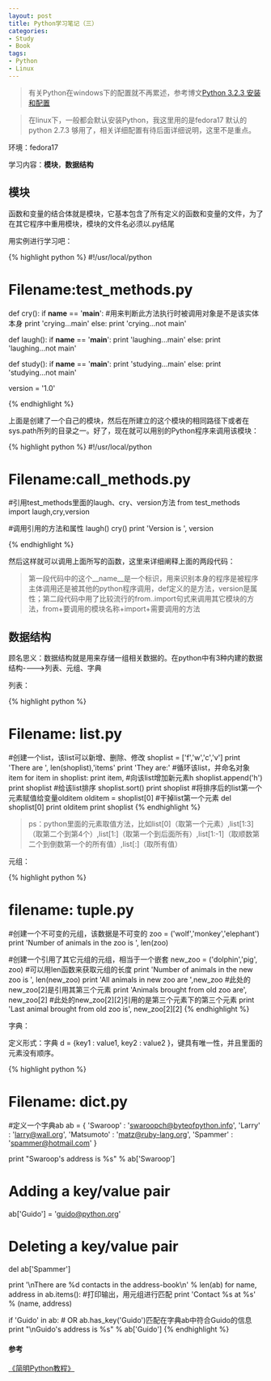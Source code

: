 ```yaml
---
layout: post
title: Python学习笔记（三）
categories:
- Study
- Book
tags:
- Python
- Linux
---
```


> 有关Python在windows下的配置就不再累述，参考博文[Python 3.2.3 安装和配置](http://luolinjia.com/cn/2012/08/python-config/)  

> 在linux下，一般都会默认安装Python，我这里用的是fedora17 默认的python 2.7.3 够用了，相关详细配置有待后面详细说明，这里不是重点。  

环境：fedora17  

学习内容：**模块**，**数据结构**  


## 模块  

函数和变量的结合体就是模块，它基本包含了所有定义的函数和变量的文件，为了在其它程序中重用模块，模块的文件名必须以.py结尾  

用实例进行学习吧：  

{% highlight python %}
#!/usr/local/python
# Filename:test_methods.py

def cry():
	if __name__ == '__main__': #用来判断此方法执行时被调用对象是不是该实体本身
		print 'crying...main'
	else:
		print 'crying...not main'

def laugh():
	if __name__ == '__main__':
		print 'laughing...main'
	else:
		print 'laughing...not main'

def study():
	if __name__ == '__main__':
		print 'studying...main'
	else:
		print 'studying...not main'

version = '1.0'

{% endhighlight %}  

上面是创建了一个自己的模块，然后在所建立的这个模块的相同路径下或者在sys.path所列的目录之一。好了，现在就可以用别的Python程序来调用该模块：  

{% highlight python %}
#!/usr/local/python
# Filename:call_methods.py

#引用test_methods里面的laugh、cry、version方法
from test_methods import laugh,cry,version

#调用引用的方法和属性
laugh()
cry()
print 'Version is ', version

{% endhighlight %}  

然后这样就可以调用上面所写的函数，这里来详细阐释上面的两段代码：  

> 第一段代码中的这个\_\_name\_\_是一个标识，用来识别本身的程序是被程序主体调用还是被其他的python程序调用，def定义的是方法，version是属性；第二段代码中用了比较流行的from..import句式来调用其它模块的方法，from+要调用的模块名称+import+需要调用的方法  


## 数据结构  

顾名思义：数据结构就是用来存储一组相关数据的。在python中有3种内建的数据结构---->列表、元组、字典  

列表：  

{% highlight python %}
# Filename: list.py

#创建一个list，该list可以新增、删除、修改
shoplist = ['f','w','c','v']
print 'There are ', len(shoplist),'items'
print 'They are:'
#循环该list，并命名对象item
for item in shoplist:
	print item,
#向该list增加新元素h
shoplist.append('h')
print shoplist
#给该list排序
shoplist.sort()
print shoplist
#将排序后的list第一个元素赋值给变量olditem
olditem = shoplist[0]
#干掉list第一个元素
del shoplist[0]
print olditem
print shoplist
{% endhighlight %}  

> ps：python里面的元素取值方法，比如list\[0\]（取第一个元素）,list\[1:3\]（取第二个到第4个）,list\[1:\]（取第一个到后面所有）,list\[1:-1\]（取顺数第二个到倒数第一个的所有值）,list\[:\]（取所有值）

元组：  

{% highlight python %}
# filename: tuple.py

#创建一个不可变的元组，该数据是不可变的
zoo = ('wolf','monkey','elephant')
print 'Number of animals in the zoo is ', len(zoo)

#创建一个引用了其它元组的元组，相当于一个嵌套
new_zoo = ('dolphin','pig', zoo)
#可以用len函数来获取元组的长度
print 'Number of animals in the new zoo is ', len(new_zoo)
print 'All animals in new zoo are ',new_zoo
#此处的new_zoo[2]是引用其第三个元素
print 'Animals brought from old zoo are', new_zoo[2]
#此处的new_zoo[2][2]引用的是第三个元素下的第三个元素
print 'Last animal brought from old zoo is', new_zoo[2][2]
{% endhighlight %}  

字典：  

定义形式：字典 d = {key1 : value1, key2 : value2 }，键具有唯一性，并且里面的元素没有顺序。

{% highlight python %}
# Filename: dict.py

#定义一个字典ab
ab = {       'Swaroop'   : 'swaroopch@byteofpython.info',
             'Larry'     : 'larry@wall.org',
             'Matsumoto' : 'matz@ruby-lang.org',
             'Spammer'   : 'spammer@hotmail.com'
     }

print "Swaroop's address is %s" % ab['Swaroop']

# Adding a key/value pair
ab['Guido'] = 'guido@python.org'

# Deleting a key/value pair
del ab['Spammer']

print '\nThere are %d contacts in the address-book\n' % len(ab)
for name, address in ab.items():
    #打印输出，用元组进行匹配
    print 'Contact %s at %s' % (name, address)

if 'Guido' in ab: # OR ab.has_key('Guido')匹配在字典ab中符合Guido的信息
    print "\nGuido's address is %s" % ab['Guido']
{% endhighlight %}  


#### 参考  

[《简明Python教程》](http://woodpecker.org.cn/abyteofpython_cn/chinese/)
